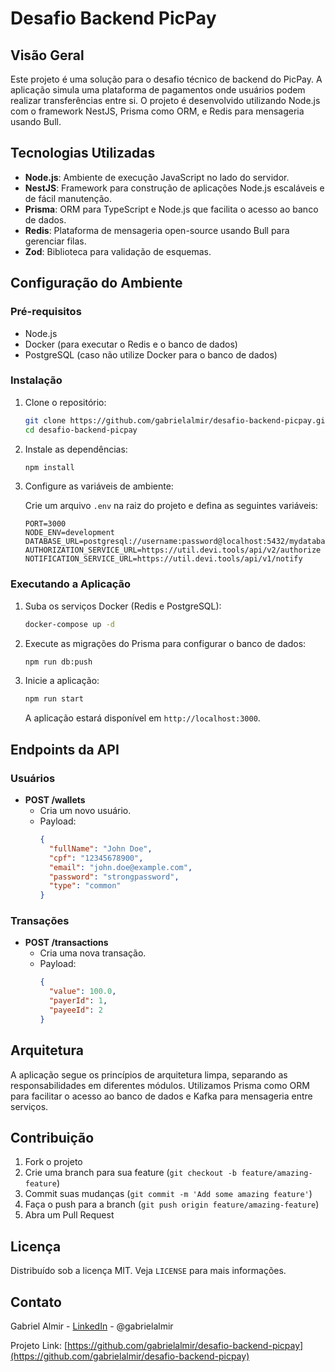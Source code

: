 # Desafio Backend PicPay

## Visão Geral

Este projeto é uma solução para o desafio técnico de backend do PicPay. A aplicação simula uma plataforma de pagamentos onde usuários podem realizar transferências entre si. O projeto é desenvolvido utilizando Node.js com o framework NestJS, Prisma como ORM, e Redis para mensageria usando Bull.

## Tecnologias Utilizadas

- **Node.js**: Ambiente de execução JavaScript no lado do servidor.
- **NestJS**: Framework para construção de aplicações Node.js escaláveis e de fácil manutenção.
- **Prisma**: ORM para TypeScript e Node.js que facilita o acesso ao banco de dados.
- **Redis**: Plataforma de mensageria open-source usando Bull para gerenciar filas.
- **Zod**: Biblioteca para validação de esquemas.

## Configuração do Ambiente

### Pré-requisitos

- Node.js
- Docker (para executar o Redis e o banco de dados)
- PostgreSQL (caso não utilize Docker para o banco de dados)

### Instalação

1. Clone o repositório:

    ```bash
    git clone https://github.com/gabrielalmir/desafio-backend-picpay.git
    cd desafio-backend-picpay
    ```

2. Instale as dependências:

    ```bash
    npm install
    ```

3. Configure as variáveis de ambiente:

    Crie um arquivo `.env` na raiz do projeto e defina as seguintes variáveis:

    ```env
    PORT=3000
    NODE_ENV=development
    DATABASE_URL=postgresql://username:password@localhost:5432/mydatabase
    AUTHORIZATION_SERVICE_URL=https://util.devi.tools/api/v2/authorize
    NOTIFICATION_SERVICE_URL=https://util.devi.tools/api/v1/notify
    ```

### Executando a Aplicação

1. Suba os serviços Docker (Redis e PostgreSQL):

    ```bash
    docker-compose up -d
    ```

2. Execute as migrações do Prisma para configurar o banco de dados:

    ```bash
    npm run db:push
    ```

3. Inicie a aplicação:

    ```bash
    npm run start
    ```

    A aplicação estará disponível em `http://localhost:3000`.

## Endpoints da API

### Usuários

- **POST /wallets**
  - Cria um novo usuário.
  - Payload:
    ```json
    {
      "fullName": "John Doe",
      "cpf": "12345678900",
      "email": "john.doe@example.com",
      "password": "strongpassword",
      "type": "common"
    }
    ```

### Transações

- **POST /transactions**
  - Cria uma nova transação.
  - Payload:
    ```json
    {
      "value": 100.0,
      "payerId": 1,
      "payeeId": 2
    }
    ```

## Arquitetura

A aplicação segue os princípios de arquitetura limpa, separando as responsabilidades em diferentes módulos. Utilizamos Prisma como ORM para facilitar o acesso ao banco de dados e Kafka para mensageria entre serviços.

## Contribuição

1. Fork o projeto
2. Crie uma branch para sua feature (`git checkout -b feature/amazing-feature`)
3. Commit suas mudanças (`git commit -m 'Add some amazing feature'`)
4. Faça o push para a branch (`git push origin feature/amazing-feature`)
5. Abra um Pull Request

## Licença

Distribuído sob a licença MIT. Veja `LICENSE` para mais informações.

## Contato

Gabriel Almir - [LinkedIn](https://www.linkedin.com/in/gabrielalmir/) - @gabrielalmir

Projeto Link: [https://github.com/gabrielalmir/desafio-backend-picpay](https://github.com/gabrielalmir/desafio-backend-picpay)
